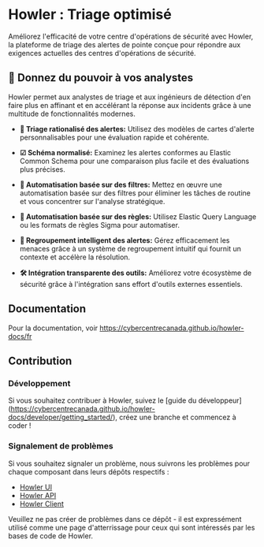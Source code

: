 # Howler : Triage optimisé

Améliorez l'efficacité de votre centre d'opérations de sécurité avec Howler, la plateforme de triage des alertes de pointe conçue pour répondre aux exigences actuelles des centres d'opérations de sécurité.

## 🚀 Donnez du pouvoir à vos analystes

Howler permet aux analystes de triage et aux ingénieurs de détection d'en faire plus en affinant et en accélérant la réponse aux incidents grâce à une multitude de fonctionnalités modernes.

- **💨 Triage rationalisé des alertes:** Utilisez des modèles de cartes d'alerte personnalisables pour une évaluation rapide et cohérente.

- **☑ Schéma normalisé:** Examinez les alertes conformes au Elastic Common Schema pour une comparaison plus facile et des évaluations plus précises.

- **📁 Automatisation basée sur des filtres:** Mettez en œuvre une automatisation basée sur des filtres pour éliminer les tâches de routine et vous concentrer sur l'analyse stratégique.

- **📝 Automatisation basée sur des règles:** Utilisez Elastic Query Language ou les formats de règles Sigma pour automatiser.

- **🧠 Regroupement intelligent des alertes:** Gérez efficacement les menaces grâce à un système de regroupement intuitif qui fournit un contexte et accélère la résolution.

- **🛠 Intégration transparente des outils:** Améliorez votre écosystème de sécurité grâce à l'intégration sans effort d'outils externes essentiels.

## Documentation

Pour la documentation, voir <https://cybercentrecanada.github.io/howler-docs/fr>

## Contribution

### Développement

Si vous souhaitez contribuer à Howler, suivez le [guide du développeur] (<https://cybercentrecanada.github.io/howler-docs/developer/getting_started/>), créez une branche et commencez à coder !

### Signalement de problèmes

Si vous souhaitez signaler un problème, nous suivrons les problèmes pour chaque composant dans leurs dépôts respectifs :

- [Howler UI](https://github.com/CybercentreCanada/howler-ui/issues/new)
- [Howler API](https://github.com/CybercentreCanada/howler-api/issues/new)
- [Howler Client](https://github.com/CybercentreCanada/howler-client/issues/new)

Veuillez ne pas créer de problèmes dans ce dépôt - il est expressément utilisé comme une page d'atterrissage pour ceux qui sont intéressés par les bases de code de Howler.
